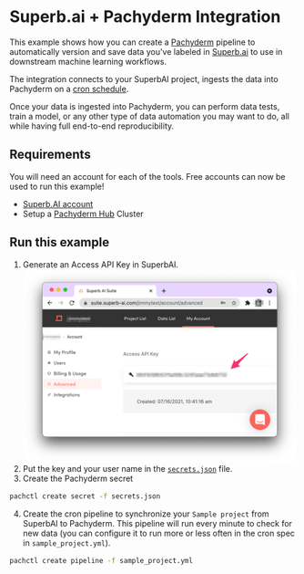 # Superb.ai + Pachyderm Integration
This example shows how you can create a [Pachyderm](https://www.pachyderm.com/) pipeline to automatically version and save data you've labeled in [Superb.ai](https://www.superb-ai.com/) to use in downstream machine learning workflows. 

The integration connects to your SuperbAI project, ingests the data into Pachyderm on a [cron schedule](https://docs.pachyderm.com/latest/concepts/pipeline-concepts/pipeline/cron/). 

Once your data is ingested into Pachyderm, you can perform data tests, train a model, or any other type of data automation you may want to do, all while having full end-to-end reproducibility. 

## Requirements 
You will need an account for each of the tools. Free accounts can now be used to run this example! 
* [Superb.AI account](https://suite.superb-ai.com/auth/create?from=homepage)
* Setup a [Pachyderm Hub](https://docs.pachyderm.com/latest/hub/hub_getting_started/) Cluster


## Run this example


1. Generate an Access API Key in SuperbAI. 
![](images/SuperbAI_api_key.png)
2. Put the key and your user name in the [`secrets.json`](secrets.json) file. 
3. Create the Pachyderm secret

```bash
pachctl create secret -f secrets.json
```

4. Create the cron pipeline to synchronize your `Sample project` from SuperbAI to Pachyderm. This pipeline will run every minute to check for new data (you can configure it to run more or less often in the cron spec in `sample_project.yml`).

```bash
pachctl create pipeline -f sample_project.yml
```